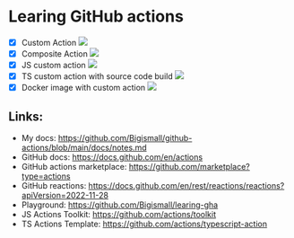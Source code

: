 # Learing GitHub actions 
- [x] Custom Action ![](https://github.com/Bigismall/learing-gha/actions/workflows/smile.yml/badge.svg)
- [x] Composite Action ![](https://github.com/Bigismall/learing-gha/actions/workflows/composite-action-math-matrix-manual.yml/badge.svg)
- [x] JS custom action ![](https://github.com/Bigismall/learing-gha/actions/workflows/javascript-action-manual.yml/badge.svg)
- [x] TS custom action with source code build ![](https://github.com/Bigismall/learing-gha/actions/workflows/typescript-action-manual.yml/badge.svg)
- [x] Docker image with custom action ![](https://github.com/Bigismall/learing-gha/actions/workflows/docker-action-manual.yml/badge.svg)

## Links:
* My docs: https://github.com/Bigismall/github-actions/blob/main/docs/notes.md
* GitHub docs: https://docs.github.com/en/actions
* GitHub actions marketplace: https://github.com/marketplace?type=actions
* GitHub reactions: https://docs.github.com/en/rest/reactions/reactions?apiVersion=2022-11-28 
* Playground: https://github.com/Bigismall/learing-gha   
* JS Actions Toolkit: https://github.com/actions/toolkit
* TS Actions Template: https://github.com/actions/typescript-action